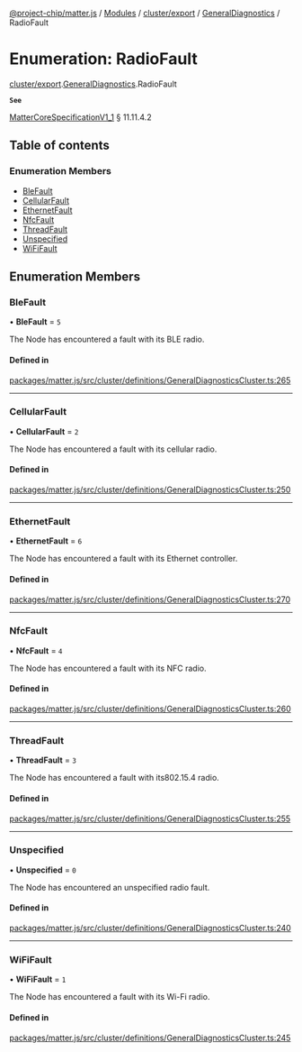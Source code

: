 [@project-chip/matter.js](../README.md) / [Modules](../modules.md) / [cluster/export](../modules/cluster_export.md) / [GeneralDiagnostics](../modules/cluster_export.GeneralDiagnostics.md) / RadioFault

# Enumeration: RadioFault

[cluster/export](../modules/cluster_export.md).[GeneralDiagnostics](../modules/cluster_export.GeneralDiagnostics.md).RadioFault

**`See`**

[MatterCoreSpecificationV1_1](../interfaces/spec_export.MatterCoreSpecificationV1_1.md) § 11.11.4.2

## Table of contents

### Enumeration Members

- [BleFault](cluster_export.GeneralDiagnostics.RadioFault.md#blefault)
- [CellularFault](cluster_export.GeneralDiagnostics.RadioFault.md#cellularfault)
- [EthernetFault](cluster_export.GeneralDiagnostics.RadioFault.md#ethernetfault)
- [NfcFault](cluster_export.GeneralDiagnostics.RadioFault.md#nfcfault)
- [ThreadFault](cluster_export.GeneralDiagnostics.RadioFault.md#threadfault)
- [Unspecified](cluster_export.GeneralDiagnostics.RadioFault.md#unspecified)
- [WiFiFault](cluster_export.GeneralDiagnostics.RadioFault.md#wififault)

## Enumeration Members

### BleFault

• **BleFault** = ``5``

The Node has encountered a fault with its BLE radio.

#### Defined in

[packages/matter.js/src/cluster/definitions/GeneralDiagnosticsCluster.ts:265](https://github.com/project-chip/matter.js/blob/dfd1dc35/packages/matter.js/src/cluster/definitions/GeneralDiagnosticsCluster.ts#L265)

___

### CellularFault

• **CellularFault** = ``2``

The Node has encountered a fault with its cellular radio.

#### Defined in

[packages/matter.js/src/cluster/definitions/GeneralDiagnosticsCluster.ts:250](https://github.com/project-chip/matter.js/blob/dfd1dc35/packages/matter.js/src/cluster/definitions/GeneralDiagnosticsCluster.ts#L250)

___

### EthernetFault

• **EthernetFault** = ``6``

The Node has encountered a fault with its Ethernet controller.

#### Defined in

[packages/matter.js/src/cluster/definitions/GeneralDiagnosticsCluster.ts:270](https://github.com/project-chip/matter.js/blob/dfd1dc35/packages/matter.js/src/cluster/definitions/GeneralDiagnosticsCluster.ts#L270)

___

### NfcFault

• **NfcFault** = ``4``

The Node has encountered a fault with its NFC radio.

#### Defined in

[packages/matter.js/src/cluster/definitions/GeneralDiagnosticsCluster.ts:260](https://github.com/project-chip/matter.js/blob/dfd1dc35/packages/matter.js/src/cluster/definitions/GeneralDiagnosticsCluster.ts#L260)

___

### ThreadFault

• **ThreadFault** = ``3``

The Node has encountered a fault with its802.15.4 radio.

#### Defined in

[packages/matter.js/src/cluster/definitions/GeneralDiagnosticsCluster.ts:255](https://github.com/project-chip/matter.js/blob/dfd1dc35/packages/matter.js/src/cluster/definitions/GeneralDiagnosticsCluster.ts#L255)

___

### Unspecified

• **Unspecified** = ``0``

The Node has encountered an unspecified radio fault.

#### Defined in

[packages/matter.js/src/cluster/definitions/GeneralDiagnosticsCluster.ts:240](https://github.com/project-chip/matter.js/blob/dfd1dc35/packages/matter.js/src/cluster/definitions/GeneralDiagnosticsCluster.ts#L240)

___

### WiFiFault

• **WiFiFault** = ``1``

The Node has encountered a fault with its Wi-Fi radio.

#### Defined in

[packages/matter.js/src/cluster/definitions/GeneralDiagnosticsCluster.ts:245](https://github.com/project-chip/matter.js/blob/dfd1dc35/packages/matter.js/src/cluster/definitions/GeneralDiagnosticsCluster.ts#L245)

